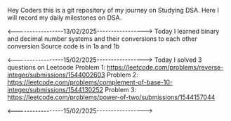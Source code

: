 Hey Coders this is a git repository of my journey on Studying DSA.
Here I will record my daily milestones on DSA.

<-----------------13/02/2025----------------->
Today I learned binary and decimal number systems and their conversions to each other 
conversion Source code is in 1a and 1b
 
<-----------------15/02/2025----------------->
Today I solved 3 questions on Leetcode 
Problem 1: https://leetcode.com/problems/reverse-integer/submissions/1544002603
Problem 2: https://leetcode.com/problems/complement-of-base-10-integer/submissions/1544130252
Problem 3: https://leetcode.com/problems/power-of-two/submissions/1544157044

<-----------------15/02/2025----------------->